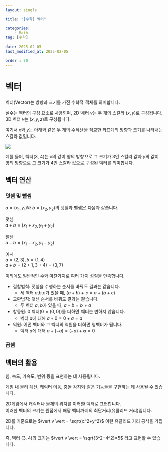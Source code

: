 ```yaml
---
layout: single

title: "[수학] 벡터"

categories:
    - Math
tag: [수학]

date: 2025-02-05
last_modified_at: 2025-02-05

order : 70
---
```


# 벡터

벡터(Vector)는 방향과 크기를 가진 수학적 객체를 의미합니다.

실수는 벡터의 구성 요소로 사용되며, 2D 벡터 $v$는 두 개의 스칼라 $(x, y)$로 구성됩니다.  
3D 벡터 $v$는 $(x, y, z)$로 구성됩니다.

여기서 $x$와 $y$는 아래와 같은 두 개의 수직선을 직교한 좌표계의 방향과 크기를 나타내는 스칼라 값입니다.

![](https://teamsparta.notion.site/image/https%3A%2F%2Fprod-files-secure.s3.us-west-2.amazonaws.com%2F83c75a39-3aba-4ba4-a792-7aefe4b07895%2Fb2d3b154-a92a-498c-a68a-2317c8f4c2f4%2Fimage.png?table=block&id=29542258-1bf4-4fbb-88c1-cfb6221d60f4&spaceId=83c75a39-3aba-4ba4-a792-7aefe4b07895&width=1150&userId=&cache=v2)

예를 들어, 벡터(3, 4)는 $x$의 값이 양의 방향으로 그 크기가 3인 스칼라 값과  $y$의 값이 양의 방향으로 그 크기가 4인 스칼라 값으로 구성된 벡터를 의미합니다.

## 벡터 연산

### 덧셈 및 뺄셈

$a = (x_1, y_1)$와 $b = (x_2, y_2)$의 덧셈과 뺄셈은 다음과 같습니다.

덧셈  
$a + b = (x_1 + x_2, y_1 + y_2)$

뺄셈  
$a - b = (x_1 - x_2, y_1 - y_2)$

예시  
$a = (2, 3), b = (1, 4)$  
$a + b = (2 + 1, 3 + 4) = (3, 7)$

이외에도 일반적인 수와 마찬가지로 여러 가지 성질을 만족합니다.

+ 결합법칙: 덧셈을 수행하는 순서를 바꿔도 결과는 같습니다.
    - 세 벡터 $a$,$b$,$c$가 있을 때, $(a + b) + c = a + (b + c)$
+ 교환법칙: 덧셈 순서를 바꿔도 결과는 같습니다.
    - 두 벡터 $a$, $b$가 있을 때, $a + b = b + a$
+ 항등원: 0 벡터($0 = (0, 0)$)를 더하면 벡터는 변하지 않습니다.
    - 벡터 $a$에 대해 $a + 0 = 0 + a = a$
+ 역원: 어떤 벡터와 그 벡터의 역원을 더하면 영벡터가 됩니다.
    - 벡터 $a$에 대해 $a + (-a) = (-a) + a = 0$

### 곱셈

## 벡터의 활용

힘, 속도, 가속도, 변위 등을 표현하는 데 사용됩니다.

게임 내 물리 계산, 캐릭터 이동, 충돌 감지와 같은 기능들을 구현하는 데 사용될 수 있습니다.

2D게임에서 캐릭터나 물체의 위치를 이러한 벡터로 표현합니다.  
이러한 벡터의 크기는 원점에서 해당 벡터까지의 최단거리(유클리드 거리)입니다.

2D를 기준으로는 $\vert v \vert = \sqrt{x^2+y^2}$ 이런 유클리드 거리 공식을 가집니다.

즉, 벡터 (3, 4)의 크기는 $\vert v \vert = \sqrt{3^2+4^2}=5$ 라고 표현할 수 있습니다.